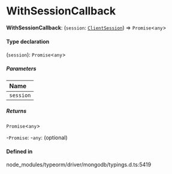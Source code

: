 # WithSessionCallback

 **WithSessionCallback**: (`session`: [`ClientSession`](../classes/ClientSession.md)) => `Promise`<`any`\>

#### Type declaration

(`session`): `Promise`<`any`\>

##### Parameters

| Name |
| :------ |
| `session` | [`ClientSession`](../classes/ClientSession.md) |

##### Returns

`Promise`<`any`\>

-`Promise`: 
	-`any`: (optional) 

#### Defined in

node_modules/typeorm/driver/mongodb/typings.d.ts:5419
